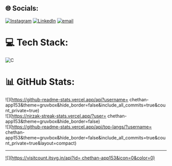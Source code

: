 
## 🌐 Socials:
[![Instagram](https://img.shields.io/badge/Instagram-%23E4405F.svg?logo=Instagram&logoColor=white)](https://instagram.com/Chethan) [![LinkedIn](https://img.shields.io/badge/LinkedIn-%230077B5.svg?logo=linkedin&logoColor=white)](https://linkedin.com/in/Chethan) [![email](https://img.shields.io/badge/Email-D14836?logo=gmail&logoColor=white)](mailto:chethanraj934175@gmail.com) 

# 💻 Tech Stack:
![C](https://img.shields.io/badge/c-%2300599C.svg?style=for-the-badge&logo=c&logoColor=white)
# 📊 GitHub Stats:
![](https://github-readme-stats.vercel.app/api?username= chethan-app153&theme=gruvbox&hide_border=false&include_all_commits=true&count_private=true)<br/>
![](https://nirzak-streak-stats.vercel.app/?user= chethan-app153&theme=gruvbox&hide_border=false)<br/>
![](https://github-readme-stats.vercel.app/api/top-langs/?username= chethan-app153&theme=gruvbox&hide_border=false&include_all_commits=true&count_private=true&layout=compact)

---
[![](https://visitcount.itsvg.in/api?id= chethan-app153&icon=0&color=0)](https://visitcount.itsvg.in)

<!-- Proudly created with GPRM ( https://gprm.itsvg.in ) -->
